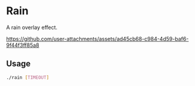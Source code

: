 # Rain
A rain overlay effect.

https://github.com/user-attachments/assets/ad45cb68-c984-4d59-baf6-9f44f3ff85a8

## Usage

```sh
./rain [TIMEOUT]
```
